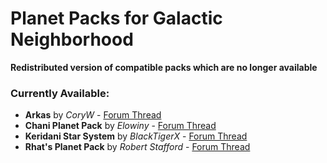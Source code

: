 # Planet Packs for Galactic Neighborhood

**Redistributed version of compatible packs which are no longer available**

### Currently Available:

- **Arkas** by *CoryW* - [Forum Thread](forum.kerbalspaceprogram.com/index.php?/topic/121139-/)
- **Chani Planet Pack** by *Elowiny* - [Forum Thread](http://forum.kerbalspaceprogram.com/index.php?/topic/116250-/)
- **Keridani Star System** by *BlackTigerX* - [Forum Thread](forum.kerbalspaceprogram.com/index.php?/topic/123197-/)
- **Rhat's Planet Pack** by *Robert Stafford* - [Forum Thread](http://forum.kerbalspaceprogram.com/index.php?/topic/118902-/)
